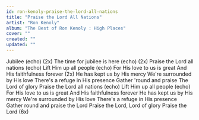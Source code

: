 ```yaml
---
id: ron-kenoly-praise-the-lord-all-nations
title: "Praise the Lord All Nations"
artist: "Ron Kenoly"
album: "The Best of Ron Kenoly : High Places"
cover: ""
created: ""
updated: ""
---
```


Jubilee (echo) (2x)
The time for jubilee is here (echo) (2x)
Praise the Lord all nations (echo)
Lift Him up all people (echo)
For His love to us is great
And His faithfulness forever (2x)
He has kept us by His mercy
We're surrounded by His love
There's a refuge in His presence
Gather 'round and praise The Lord of glory
Praise the Lord all nations (echo)
Lift Him up all people (echo)
For His love to us is great
And His faithfulness forever
He has kept us by His mercy
We're surrounded by His love
There's a refuge in His presence
Gather round and praise the Lord
Praise the Lord, Lord of glory
Praise the Lord (6x)